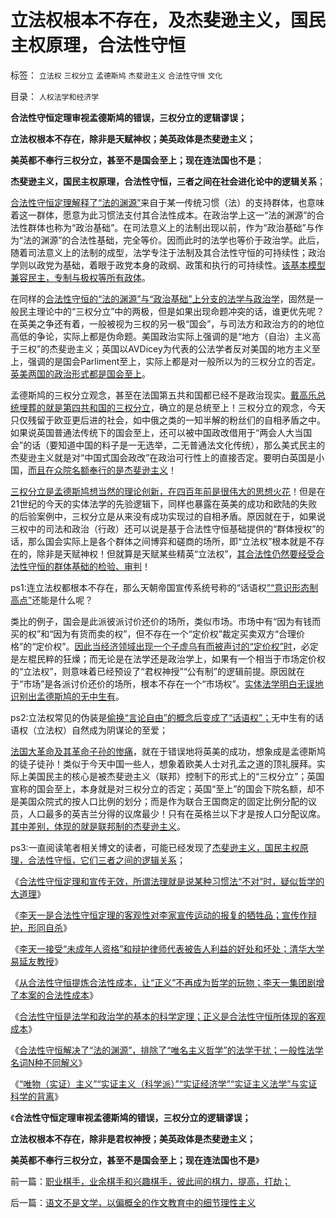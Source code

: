 # 立法权根本不存在，及杰斐逊主义，国民主权原理，合法性守恒

标签： `立法权` `三权分立` `孟德斯鸠` `杰斐逊主义` `合法性守恒` `文化` 

目录： `人权法学和经济学`

**合法性守恒定理审视孟德斯鸠的错误，三权分立的逻辑谬误；**

**立法权根本不存在，除非是天赋神权；美英政体是杰斐逊主义；**

**美英都不奉行三权分立，甚至不是国会至上；现在连法国也不是**；

**杰斐逊主义，国民主权原理，合法性守恒，三者之间在社会进化论中的逻辑关系**；



[合法性守恒定理解释了“法的渊源”](../../../2013/10/12/合法性守恒解决了“法的渊源”，法学中的“唯名主义”误区.md)来自于某一传统习惯（法）的支持群体，也意味着这一群体，愿意为此习惯法支付其合法性成本。在政治学上这一“法的渊源”的合法性群体也称为“政治基础”。在司法意义上的法制出现以前，作为“政治基础”与作为“法的渊源”的合法性基础，完全等价。因而此时的法学也等价于政治学。此后，随着司法意义上的法制的成型，法学专注于法制及其合法性守恒的可持续性；政治学则以政党为基础，着眼于政党本身的政纲、政策和执行的可持续性。[该基本模型兼容民主，专制与极权等所有政体](../../../2013/10/13/实证科学和号称实证的四种伪科学，及实体法学的合法性守恒.md)。

在同样的[合法性守恒的“法的渊源”与“政治基础”上分支的法学与政治学](../../../2013/10/11/合法性守恒是法学和政治学的基本定理，及科学和客观.md)，固然是一般民主理论中的“三权分立”中的两极，但是如果出现命题冲突的话，谁更优先呢？在英美之争还有着，一般被视为三权的另一极“国会”，与司法方和政治方的的地位高低的争论，实际上都是伪命题。美国政治实际上强调的是“地方（自治）主义高于三权”的杰斐逊主义；英国以AVDicey为代表的公法学者反对美国的地方主义至上，强调的是国会Parliment至上，实际上都是对一般所以为的三权分立的否定。[英美两国的政治形式都是国会至上](../../../2009/6/21/为什么一人一票三权分立不是民主.md)。

孟德斯鸠的三权分立观念，甚至在法国第五共和国都已经不是政治现实。[戴高乐总统埋葬的就是第四共和国的三权分立](../../../2009/6/16/法式民主的三权分立可能形成多数人对少数人的暴政.md)，确立的是总统至上！三权分立的观念，今天只仅残留于欧亚更后进的社会，如中俄之类的一知半解的粉丝们的自相矛盾之中。如果说英国普通法传统下的国会至上，还可以被中国政改借用于“两会人大当国会”的话（要知道中国的料子是一无选举，二无普通法文化传统），那么美式民主的杰斐逊主义就是对“中国式国会政改”在政治可行性上的直接否定。要明白英国是小国，[而且在众院名额奉行的是杰斐逊主义](../../../2011/4/2/国民主权原理就是稳定的统一.md)！



[三权分立是孟德斯鸠想当然的理论创新，在四百年前是很伟大的思想火花](../../../2013/9/7/孟德斯鸠《论法的精神》与《人民日报》的专制共识.md)！但是在21世纪的今天的实体法学的先验逻辑下，同样也暴露在英美的成功和欧陆的失败的后验案例中，三权分立是从来没有成功实现过的自相矛盾。原因就在于，如果说三权中的司法和政治（行政）还可以说是基于合法性守恒基础提供的“群体授权”的话，那么国会实际上是各个群体之间博弈和磋商的场所，即“立法权”根本就是不存在的，除非是天赋神权！但就算是天赋某些精英“立法权”，[其合法性仍然要经受合法性守恒的群体基础的检验、审判](../../../2012/10/30/三权分立不是民主，是民主生活的柴米油盐.md)！

ps1:连立法权都根本不存在，那么天朝帝国宣传系统号称的“话语权[”“意识形态制高点”](../../../2009/10/8/奴假虎威的道德制高点.md)还能是什么呢？

类比的例子，国会是此派彼派讨价还价的场所，类似市场。市场中有“因为有钱而买的权”和“因为有货而卖的权”，但不存在一个“定价权”裁定买卖双方“合理价格”的“定价权”。[因此当经济领域出现一个子虚乌有而被声讨的“定价权”时](../../../2013/4/12/谁强调定价权，谁就是左棍.md)，必定是左棍民粹的狂燥；而无论是在法学还是政治学上，如果有一个相当于市场定价权的“立法权”，则意味着已经预设了“君权神授”“公有制”的逻辑前提。原因就在于“市场”是各派讨价还价的场所，根本不存在一个“市场权”。[实体法学明白无误地识别出孟德斯鸠的无中生有](../../../2012/4/26/三权分立是专制传统的误导，美国实践的失败.md)。

ps2:立法权常见的伪装是[偷换“言论自由”的概念后变成了“话语权”；](../../../2012/5/25/政策话语权与个人责任成反比.md)无中生有的话语权（立法权）自然成为阴谋论的至爱；

[法国大革命及其革命子孙的惨痛](../../../2011/10/8/马丁神父定律对公有制的恶毒诅咒！.md)，就在于错误地将英美的成功，想象成是孟德斯鸠的徒子徒孙！类似于今天中国一些人，想象着欧美人士对孔孟之道的顶礼膜拜。实际上美国民主的核心是被杰斐逊主义（联邦）控制下的形式上的“三权分立”；英国宣称的国会至上，本身就是对三权分立的否定；英国“至上”的国会下院名额，却不是美国众院式的按人口比例的划分；而是作为联合王国商定的固定比例分配的议员，人口最多的英吉兰分得的议席最少！只有在英格兰以下才是按人口分配议席。[其中差别，体现的就是联邦制的杰斐逊主义](../../../2011/5/10/美国政治“多地区制”而非“多党制”.md)。

ps3:一直阅读笔者相关博文的读者，可能已经发现了[杰斐逊主义，国民主权原理，合法性守恒，它们三者之间的逻辑关系](../../../2011/5/22/美国的人口政策和移民政策.md)；



《[合法性守恒定理和宣传无效，所谓法理就是说某种习惯法“不对”时，疑似哲学的大道理](../../../2013/10/7/合法性守恒定理和宣传无效，及法理的概念.md)》

《[李天一是合法性守恒定理的客观性对李家宣传运动的报复的牺牲品；宣传作辩护，形同自杀](../../../2013/10/8/李天一和薄熙来两案，合法性守恒中的各自宣传.md)》

《[李天一接受“未成年人资格”和辩护律师代表被告人利益的好处和坏处；清华大学易延友教授](../../../2013/10/9/世上没有包赚不赔的刑事辩护，李天一案中的清华派刘桂明教授.md)》

《[从合法性守恒提炼合法性成本，让“正义”不再成为哲学的玩物；李天一集团剧增了本案的合法性成本](../../../2013/10/10/从合法性守恒中提炼“合法性成本”谈李天一轮奸案的辩护集团.md)》

《[合法性守恒是法学和政治学的基本的科学定理；正义是合法性守恒所体现的客观成本](../../../2013/10/11/合法性守恒是法学和政治学的基本定理，及科学和客观.md)》

《[合法性守恒解决了“法的渊源”，排除了“唯名主义哲学”的法学干扰；一般性法学名词N种不同解义](../../../2013/10/12/合法性守恒解决了“法的渊源”，法学中的“唯名主义”误区.md)》

《[“唯物（实证）主义”“实证主义（科学派）”“实证经济学”“实证主义法学”与实证科学的背离](../../../2013/10/13/实证科学和号称实证的四种伪科学，及实体法学的合法性守恒.md)》

《**合法性守恒定理审视孟德斯鸠的错误，三权分立的逻辑谬误；**

**立法权根本不存在，除非是君权神授；美英政体是杰斐逊主义；**

**美英都不奉行三权分立，甚至不是国会至上；现在连法国也不是**》

前一篇：[职业棋手，业余棋手和兴趣棋手，彼此间的棋力，提高，打劫；](../../../2013/10/17/职业棋手，业余棋手和兴趣棋手，彼此间的棋力，提高，打劫；.md)

后一篇：[语文不是文学，以偏概全的作文教育中的细节理性主义](../../../2013/10/17/语文不是文学，以偏概全的作文教育中的细节理性主义.md)